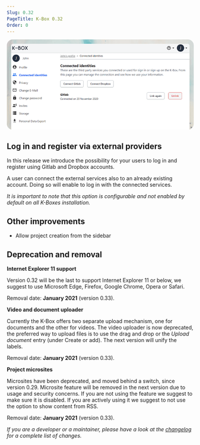 ```yaml
---
Slug: 0.32
PageTitle: K-Box 0.32
Order: 0
---
```


<img src="./assets/0-32-cover.png" width="828" heigh="398" alt="0.32 release cover image" style="border-radius:16px">

## Log in and register via external providers 

In this release we introduce the possibility for your users to log in and register
using Gitlab and Dropbox accounts. 

A user can connect the external services also to an already existing account.
Doing so will enable to log in with the connected services.

_It is important to note that this option is configurable and not enabled by default on all K-Boxes installation._

## Other improvements

- Allow project creation from the sidebar


## Deprecation and removal

**Internet Explorer 11 support**

Version 0.32 will be the last to support Internet Explorer 11 or below, 
we suggest to use Microsoft Edge, Firefox, Google Chrome, Opera or Safari. 

Removal date: **January 2021** (version 0.33).

**Video and document uploader**

Currently the K-Box offers two separate upload mechanism, one for documents
and the other for videos. The video uploader is now deprecated, the
preferred way to upload files is to use the drag and drop or the 
_Upload document_ entry (under Create or add). The next version
will unify the labels.

Removal date: **January 2021** (version 0.33).


**Project microsites**

Microsites have been deprecated, and moved behind a switch, since version 0.29.
Microsite feature will be removed in the next version due to usage and
security concerns. If you are not using the feature we suggest to make 
sure it is disabled. If you are actively using it we suggest to not
use the option to show content from RSS.

Removal date: **January 2021** (version 0.33).

_If you are a developer or a maintainer, please have a look at the [changelog](../../changelog.md) for a complete list of changes._
